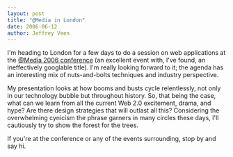 ```yaml
--- 
layout: post
title: "@Media in London"
date: 2006-06-12
author: Jeffrey Veen
---
```

I'm heading to London for a few days to do a session on web applications at the <a href="http://www.vivabit.com/atmedia2006/">@Media 2006 conference</a> (an excellent event with, I've found, an ineffectively googlable title). I'm really looking forward to it; the agenda has an interesting mix of nuts-and-bolts techniques and industry perspective.

My presentation looks at how booms and busts cycle relentlessly, not only in our technology bubble but throughout history. So, that being the case, what can we learn from all the current Web 2.0 excitement, drama, and hype? Are there design strategies that will outlast all this? Considering the overwhelming cynicism the phrase garners in many circles these days, I'll cautiously try to show the forest for the trees.

If you're at the conference or any of the events surrounding, stop by and say hi.
&#8203;